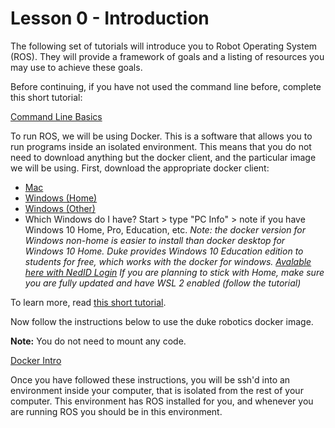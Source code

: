 # Lesson 0 - Introduction

The following set of tutorials will introduce you to Robot Operating System \(ROS\). They will provide a framework of goals and a listing of resources you may use to achieve these goals.

Before continuing, if you have not used the command line before, complete this short tutorial:

[Command Line Basics](https://www.vikingcodeschool.com/web-development-basics/a-command-line-crash-course)

To run ROS, we will be using Docker. This is a software that allows you to run programs inside an isolated environment. This means that you do not need to download anything but the docker client, and the particular image we will be using. First, download the appropriate docker client:

* [Mac](https://docs.docker.com/docker-for-mac/install/)
* [Windows (Home)](https://docs.docker.com/docker-for-windows/install-windows-home/)
* [Windows (Other)](https://docs.docker.com/docker-for-windows/install/)
* Which Windows do I have? Start > type "PC Info" > note if you have Windows 10 Home, Pro, Education, etc.
    *Note: the docker version for Windows non-home is easier to install than docker desktop for Windows 10 Home. Duke provides Windows 10 Education edition to students for free, which works with the docker for windows. [Avalable here with NedID Login](https://software.duke.edu/)  If you are planning to stick with Home, make sure you are fully updated and have WSL 2 enabled (follow the tutorial)*

To learn more, read [this short tutorial](https://docs.docker.com/get-started/).

Now follow the instructions below to use the duke robotics docker image.

**Note:** You do not need to mount any code.

[Docker Intro](../docker/README.md)

Once you have followed these instructions, you will be ssh'd into an environment inside your computer, that is isolated from the rest of your computer. This environment has ROS installed for you, and whenever you are running ROS you should be in this environment.
